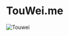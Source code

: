 # TouWei.me

![Touwei](https://touwei.ggicci.me/api.proxy/gaia/fs/tw-buttons/930ef757-e256-4eb2-8e01-870af86a0b54)
